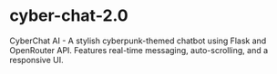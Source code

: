 # cyber-chat-2.0
CyberChat AI - A stylish cyberpunk-themed chatbot using Flask and OpenRouter API. Features real-time messaging, auto-scrolling, and a responsive UI.
